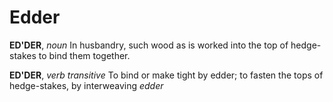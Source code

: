 # Edder

**ED'DER**, _noun_ In husbandry, such wood as is worked into the top of hedge-stakes to bind them together.

**ED'DER**, _verb transitive_ To bind or make tight by edder; to fasten the tops of hedge-stakes, by interweaving _edder_